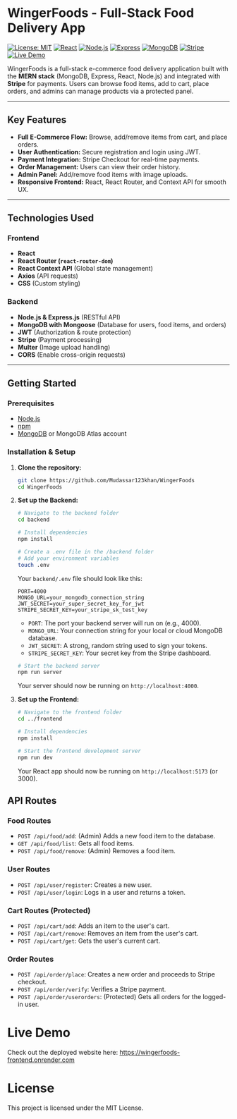 # WingerFoods - Full-Stack Food Delivery App

[![License: MIT](https://img.shields.io/badge/License-MIT-green.svg)](https://opensource.org/licenses/MIT)
[![React](https://img.shields.io/badge/React-17.0.2-blue?logo=react&logoColor=white)](https://reactjs.org/)
[![Node.js](https://img.shields.io/badge/Node.js-18.0-green?logo=node.js&logoColor=white)](https://nodejs.org/)
[![Express](https://img.shields.io/badge/Express.js-4.18.2-black?logo=express&logoColor=white)](https://expressjs.com/)
[![MongoDB](https://img.shields.io/badge/MongoDB-6.0.4-green?logo=mongodb&logoColor=white)](https://www.mongodb.com/)
[![Stripe](https://img.shields.io/badge/Stripe-Payment-blue?logo=stripe&logoColor=white)](https://stripe.com/)
[![Live Demo](https://img.shields.io/badge/Live-Demo-brightgreen)](https://wingerfoods-frontend.onrender.com/)

WingerFoods is a full-stack e-commerce food delivery application built with the **MERN stack** (MongoDB, Express, React, Node.js) and integrated with **Stripe** for payments. Users can browse food items, add to cart, place orders, and admins can manage products via a protected panel.

---

## Key Features

- **Full E-Commerce Flow:** Browse, add/remove items from cart, and place orders.  
- **User Authentication:** Secure registration and login using JWT.  
- **Payment Integration:** Stripe Checkout for real-time payments.  
- **Order Management:** Users can view their order history.  
- **Admin Panel:** Add/remove food items with image uploads.  
- **Responsive Frontend:** React, React Router, and Context API for smooth UX.

---

## Technologies Used

### Frontend
- **React**  
- **React Router (`react-router-dom`)**  
- **React Context API** (Global state management)  
- **Axios** (API requests)  
- **CSS** (Custom styling)  

### Backend
- **Node.js & Express.js** (RESTful API)  
- **MongoDB with Mongoose** (Database for users, food items, and orders)  
- **JWT** (Authorization & route protection)  
- **Stripe** (Payment processing)  
- **Multer** (Image upload handling)  
- **CORS** (Enable cross-origin requests)

---

## Getting Started

### Prerequisites
- [Node.js](https://nodejs.org/en/)  
- [npm](https://www.npmjs.com/)  
- [MongoDB](https://www.mongodb.com/try/download/community) or MongoDB Atlas account

### Installation & Setup

1. **Clone the repository:**
    ```bash
    git clone https://github.com/Mudassar123khan/WingerFoods
    cd WingerFoods
    ```
2.  **Set up the Backend:**
    ```sh
    # Navigate to the backend folder
    cd backend

    # Install dependencies
    npm install

    # Create a .env file in the /backend folder
    # Add your environment variables
    touch .env
    ```
    Your `backend/.env` file should look like this:
    ```env
    PORT=4000
    MONGO_URL=your_mongodb_connection_string
    JWT_SECRET=your_super_secret_key_for_jwt
    STRIPE_SECRET_KEY=your_stripe_sk_test_key
    ```

    * `PORT`: The port your backend server will run on (e.g., 4000).
    * `MONGO_URL`: Your connection string for your local or cloud MongoDB database.
    * `JWT_SECRET`: A strong, random string used to sign your tokens.
    * `STRIPE_SECRET_KEY`: Your secret key from the Stripe dashboard.

    ```sh
    # Start the backend server
    npm run server
    ```
    Your server should now be running on `http://localhost:4000`.

3.  **Set up the Frontend:**
    ```sh
    # Navigate to the frontend folder
    cd ../frontend

    # Install dependencies
    npm install

    # Start the frontend development server
    npm run dev
    ```
    Your React app should now be running on `http://localhost:5173` (or 3000).

## API Routes

### Food Routes
* `POST /api/food/add`: (Admin) Adds a new food item to the database.
* `GET /api/food/list`: Gets all food items.
* `POST /api/food/remove`: (Admin) Removes a food item.

### User Routes
* `POST /api/user/register`: Creates a new user.
* `POST /api/user/login`: Logs in a user and returns a token.

### Cart Routes (Protected)
* `POST /api/cart/add`: Adds an item to the user's cart.
* `POST /api/cart/remove`: Removes an item from the user's cart.
* `POST /api/cart/get`: Gets the user's current cart.

### Order Routes
* `POST /api/order/place`: Creates a new order and proceeds to Stripe checkout.
* `POST /api/order/verify`: Verifies a Stripe payment.
* `POST /api/order/userorders`: (Protected) Gets all orders for the logged-in user.

 # Live Demo

Check out the deployed website here: https://wingerfoods-frontend.onrender.com

# License

This project is licensed under the MIT License.
